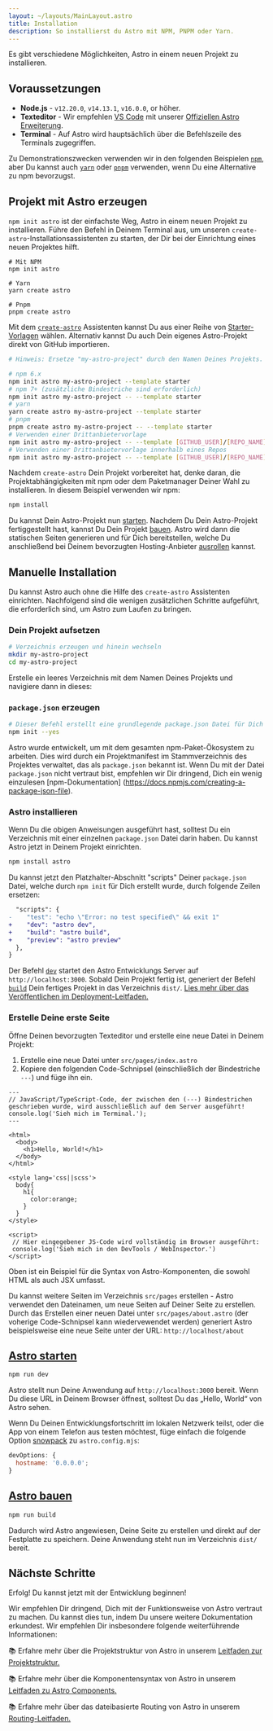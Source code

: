 ```yaml
---
layout: ~/layouts/MainLayout.astro
title: Installation
description: So installierst du Astro mit NPM, PNPM oder Yarn.
---
```


Es gibt verschiedene Möglichkeiten, Astro in einem neuen Projekt zu installieren.

## Voraussetzungen

- **Node.js** - `v12.20.0`, `v14.13.1`, `v16.0.0`, or höher.
- **Texteditor** - Wir empfehlen [VS Code](https://code.visualstudio.com/) mit unserer [Offiziellen Astro Erweiterung](https://marketplace.visualstudio.com/items?itemName=astro-build.astro-vscode).
- **Terminal** - Auf Astro wird hauptsächlich über die Befehlszeile des Terminals zugegriffen.

Zu Demonstrationszwecken verwenden wir in den folgenden Beispielen [`npm`](https://www.npmjs.com/), aber Du kannst auch [`yarn`](https://yarnpkg.com/) oder [`pnpm`](https://pnpm.io/) verwenden, wenn Du eine Alternative zu npm bevorzugst.

## Projekt mit Astro erzeugen

`npm init astro` ist der einfachste Weg, Astro in einem neuen Projekt zu installieren. Führe den Befehl in Deinem Terminal aus, um unseren `create-astro`-Installationsassistenten zu starten, der Dir bei der Einrichtung eines neuen Projektes hilft.

```shell
# Mit NPM
npm init astro

# Yarn
yarn create astro

# Pnpm
pnpm create astro
```

Mit dem [`create-astro`](https://github.com/withastro/astro/tree/main/packages/create-astro) Assistenten kannst Du aus einer Reihe von [Starter-Vorlagen](https://github.com/withastro/astro/tree/main/examples) wählen. Alternativ kannst Du auch Dein eigenes Astro-Projekt direkt von GitHub importieren.

```bash
# Hinweis: Ersetze "my-astro-project" durch den Namen Deines Projekts.

# npm 6.x
npm init astro my-astro-project --template starter
# npm 7+ (zusätzliche Bindestriche sind erforderlich)
npm init astro my-astro-project -- --template starter
# yarn
yarn create astro my-astro-project --template starter
# pnpm
pnpm create astro my-astro-project -- --template starter
# Verwenden einer Drittanbietervorlage
npm init astro my-astro-project -- --template [GITHUB_USER]/[REPO_NAME]
# Verwenden einer Drittanbietervorlage innerhalb eines Repos
npm init astro my-astro-project -- --template [GITHUB_USER]/[REPO_NAME]/path/to/template
```

Nachdem `create-astro` Dein Projekt vorbereitet hat, denke daran, die Projektabhängigkeiten mit npm oder dem Paketmanager Deiner Wahl zu installieren. In diesem Beispiel verwenden wir npm:

```bash
npm install
```

Du kannst Dein Astro-Projekt nun [starten](#start-astro). Nachdem Du Dein Astro-Projekt fertiggestellt hast, kannst Du Dein Projekt [bauen](#build-astro). Astro wird dann die statischen Seiten generieren und für Dich bereitstellen, welche Du anschließend bei Deinem bevorzugten Hosting-Anbieter [ausrollen](/guides/deploy) kannst.

## Manuelle Installation

Du kannst Astro auch ohne die Hilfe des `create-astro` Assistenten einrichten. Nachfolgend sind die wenigen zusätzlichen Schritte aufgeführt, die erforderlich sind, um Astro zum Laufen zu bringen.

### Dein Projekt aufsetzen

```bash
# Verzeichnis erzeugen und hinein wechseln
mkdir my-astro-project
cd my-astro-project
```

Erstelle ein leeres Verzeichnis mit dem Namen Deines Projekts und navigiere dann in dieses:

### `package.json` erzeugen

```bash
# Dieser Befehl erstellt eine grundlegende package.json Datei für Dich
npm init --yes
```

Astro wurde entwickelt, um mit dem gesamten npm-Paket-Ökosystem zu arbeiten. Dies wird durch ein Projektmanifest im Stammverzeichnis des Projektes verwaltet, das als `package.json` bekannt ist. Wenn Du mit der Datei `package.json` nicht vertraut bist, empfehlen wir Dir dringend, Dich ein wenig einzulesen [npm-Dokumentation] (https://docs.npmjs.com/creating-a-package-json-file).

### Astro installieren

Wenn Du die obigen Anweisungen ausgeführt hast, solltest Du ein Verzeichnis mit einer einzelnen `package.json` Datei darin haben. Du kannst Astro jetzt in Deinem Projekt einrichten.

```bash
npm install astro
```

Du kannst jetzt den Platzhalter-Abschnitt "scripts" Deiner `package.json` Datei, welche durch `npm init` für Dich erstellt wurde, durch folgende Zeilen ersetzen:

```diff
  "scripts": {
-    "test": "echo \"Error: no test specified\" && exit 1"
+    "dev": "astro dev",
+    "build": "astro build",
+    "preview": "astro preview"
  },
}
```

Der Befehl [`dev`](#start-astro) startet den Astro Entwicklungs Server auf `http://localhost:3000`. Sobald Dein Projekt fertig ist, generiert der Befehl [`build`](#build-astro) Dein fertiges Projekt in das Verzeichnis `dist/`. [Lies mehr über das Veröffentlichen im Deployment-Leitfaden.](/guides/deploy)

### Erstelle Deine erste Seite

Öffne Deinen bevorzugten Texteditor und erstelle eine neue Datei in Deinem Projekt:

1. Erstelle eine neue Datei unter `src/pages/index.astro`
2. Kopiere den folgenden Code-Schnipsel (einschließlich der Bindestriche `---`) und füge ihn ein.

```astro
---
// JavaScript/TypeScript-Code, der zwischen den (---) Bindestrichen geschrieben wurde, wird ausschließlich auf dem Server ausgeführt!
console.log('Sieh mich im Terminal.');
---

<html>
  <body>
    <h1>Hello, World!</h1>
  </body>
</html>

<style lang='css||scss'>
  body{
    h1{
      color:orange;
    }
  }
</style>

<script>
 // Hier eingegebener JS-Code wird vollständig im Browser ausgeführt:
 console.log('Sieh mich in den DevTools / WebInspector.')
</script>
```

Oben ist ein Beispiel für die Syntax von Astro-Komponenten, die sowohl HTML als auch JSX umfasst.

Du kannst weitere Seiten im Verzeichnis `src/pages` erstellen - Astro verwendet den Dateinamen, um neue Seiten auf Deiner Seite zu erstellen. Durch das Erstellen einer neuen Datei unter `src/pages/about.astro` (der voherige Code-Schnipsel kann wiedervewendet werden) generiert Astro beispielsweise eine neue Seite unter der URL: `http://localhost/about`

## [Astro starten](#start-astro)

```bash
npm run dev
```

Astro stellt nun Deine Anwendung auf `http://localhost:3000` bereit. Wenn Du diese URL in Deinem Browser öffnest, solltest Du das „Hello, World“ von Astro sehen.

Wenn Du Deinen Entwicklungsfortschritt im lokalen Netzwerk teilst, oder die App von einem Telefon aus testen möchtest, füge einfach die folgende Option [snowpack](https://www.snowpack.dev/reference/configuration#devoptionshostname) zu `astro.config.mjs`:

```js
devOptions: {
  hostname: '0.0.0.0';
}
```

## [Astro bauen](#build-astro)

```bash
npm run build
```

Dadurch wird Astro angewiesen, Deine Seite zu erstellen und direkt auf der Festplatte zu speichern. Deine Anwendung steht nun im Verzeichnis `dist/` bereit.

## Nächste Schritte

Erfolg! Du kannst jetzt mit der Entwicklung beginnen!

Wir empfehlen Dir dringend, Dich mit der Funktionsweise von Astro vertraut zu machen. Du kannst dies tun, indem Du unsere weitere Dokumentation erkundest. Wir empfehlen Dir insbesondere folgende weiterführende Informationen:

📚 Erfahre mehr über die Projektstruktur von Astro in unserem [Leitfaden zur Projektstruktur.](/core-concepts/project-structure)

📚 Erfahre mehr über die Komponentensyntax von Astro in unserem [Leitfaden zu Astro Components.](/core-concepts/astro-components)

📚 Erfahre mehr über das dateibasierte Routing von Astro in unserem [Routing-Leitfaden.](core-concepts/astro-pages)
